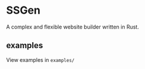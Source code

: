 # SSGen

A complex and flexible website builder written in Rust.

## examples

View examples in `examples/`
